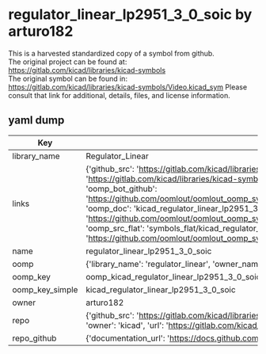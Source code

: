 # regulator_linear_lp2951_3_0_soic by arturo182  
This is a harvested standardized copy of a symbol from github.  
The original project can be found at:  
https://gitlab.com/kicad/libraries/kicad-symbols  
The original symbol can be found in:
https://gitlab.com/kicad/libraries/kicad-symbols/Video.kicad_sym
Please consult that link for additional, details, files, and license information.  
## yaml dump  
| Key | Value |  
| --- | --- |  
| library_name | Regulator_Linear |  
| links | {'github_src': 'https://gitlab.com/kicad/libraries/kicad-symbols/Video.kicad_sym', 'github_src_repo': 'https://gitlab.com/kicad/libraries/kicad-symbols', 'oomp_bot': 'kicad_regulator_linear_lp2951_3_0_soic/working', 'oomp_bot_github': 'https://github.com/oomlout/oomlout_oomp_symbol_bot/tree/main/kicad_regulator_linear_lp2951_3_0_soic/working', 'oomp_doc': 'kicad_regulator_linear_lp2951_3_0_soic/working', 'oomp_doc_github': 'https://github.com/oomlout/oomlout_oomp_symbol_doc/tree/main/kicad_regulator_linear_lp2951_3_0_soic/working', 'oomp_src_flat': 'symbols_flat/kicad_regulator_linear_lp2951_3_0_soic/working', 'oomp_src_flat_github': 'https://github.com/oomlout/oomlout_oomp_symbol_src/tree/main/kicad_regulator_linear_lp2951_3_0_soic/working'} |  
| name | regulator_linear_lp2951_3_0_soic |  
| oomp | {'library_name': 'regulator_linear', 'owner_name': 'kicad', 'symbol_name': 'regulator_linear_lp2951_3_0_soic'} |  
| oomp_key | oomp_kicad_regulator_linear_lp2951_3_0_soic |  
| oomp_key_simple | kicad_regulator_linear_lp2951_3_0_soic |  
| owner | arturo182 |  
| repo | {'github_src': 'https://gitlab.com/kicad/libraries/kicad-symbols/Video.kicad_sym', 'name': 'libraries/kicad-symbols', 'owner': 'kicad', 'url': 'https://gitlab.com/kicad/libraries/kicad-symbols'} |  
| repo_github | {'documentation_url': 'https://docs.github.com/rest/repos/repos#get-a-repository', 'message': 'Not Found'} |  

